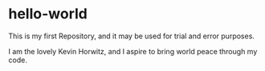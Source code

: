 # hello-world
This is my first Repository, and it may be used for trial and error purposes. 

I am the lovely Kevin Horwitz, and I aspire to bring world peace through my code. 
